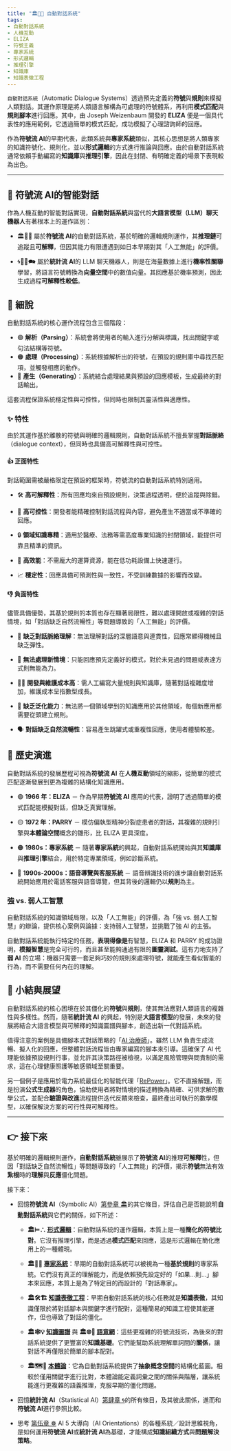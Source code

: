 ```yaml
---
title: "🏛️🤖💬 自動對話系統"
tags: 
- 自動對話系統
- 人機互動
- ELIZA 
- 符號主義 
- 專家系統 
- 形式邏輯
- 推理引擎
- 知識庫
- 知識表徵工程
---
```

`自動對話系統`（Automatic Dialogue Systems）透過預先定義的**符號**與**規則**來模擬人類對話。其運作原理是將人類語言解構為可處理的符號體系，再利用**模式匹配**與**規則腳本**進行回應。其中，由 Joseph Weizenbaum 開發的 **ELIZA** 便是一個具代表性的應用範例，它透過簡單的模式匹配，成功模擬了心理諮詢師的回應。

作為**符號流 AI**的早期代表，此類系統與**專家系統**類似，其核心思想是將人類專家的知識符號化、規則化，並以**形式邏輯**的方式進行推論與回應。由於自動對話系統通常依賴手動編寫的**知識庫**與**推理引擎**，因此在封閉、有明確定義的場景下表現較為出色。

***

## 💬 符號流 AI的智能對話

作為人機互動的智能對話實現，**自動對話系統**與當代的**大語言模型（LLM）聊天機器人**有著根本上的運作區別：

- 🏛️🤖💬 屬於**符號流 AI**的自動對話系統，基於明確的邏輯規則運作，其**推理鏈**可追蹤且**可解釋**，但因其能力有限遭遇到如日本早期對其「人工無能」的評價。
    
- 🌀🧞‍♀️🗪 屬於**統計流 AI**的 LLM 聊天機器人，則是在海量數據上進行**機率性關聯**學習，將語言符號轉換為**向量空間**中的數值向量。其回應基於機率預測，因此生成過程**可解釋性較低**。

## 🔬 細說

自動對話系統的核心運作流程包含三個階段：

- 🟢 **解析（Parsing）**：系統會將使用者的輸入進行分解與標識，找出關鍵字或句法結構等符號。
- 🟠 **處理（Processing）**：系統根據解析出的符號，在預設的規則庫中尋找匹配項，並觸發相應的動作。
- 🔴 **產生（Generating）**：系統結合處理結果與預設的回應模板，生成最終的對話輸出。

這套流程保證系統穩定性與可控性，但同時也限制其靈活性與適應性。

### ✨ 特性

由於其運作基於離散的符號與明確的邏輯規則，自動對話系統不擅長掌握**對話脈絡**（dialogue context），但同時也具備高可解釋性與可控性。

#### 👍 正面特性

對話範圍需被嚴格限定在預設的框架時，符號流的自動對話系統特別適用。

- 🛠️ **高可解釋性**：所有回應均來自預設規則，決策過程透明，便於追蹤與除錯。
    
- 📝 **高可控性**：開發者能精確控制對話流程與內容，避免產生不適當或不準確的回應。
    
- 🔒 **領域知識專精**：適用於醫療、法務等需高度專業知識的封閉領域，能提供可靠且精準的資訊。
    
- 🚄 **高效能**：不需龐大的運算資源，能在低功耗設備上快速運行。
    
- 📈 **穩定性**：回應具備可預測性與一致性，不受訓練數據的影響而改變。

#### 👎 負面特性

儘管具備優勢，其基於規則的本質也存在顯著局限性，難以處理開放或複雜的對話情境，如「對話缺乏自然流暢性」等問題導致的「人工無能」的評價。

- 🤯 **缺乏對話脈絡理解**：無法理解對話的深層語意與連貫性，回應常顯得機械且缺乏彈性。
    
- 🔄 **無法處理新情境**：只能回應預先定義好的模式，對於未見過的問題或表達方式則無能為力。
    
- 👨‍💻 **開發與維護成本高**：需人工編寫大量規則與知識庫，隨著對話複雜度增加，維護成本呈指數型成長。
    
- 🤖 **缺乏泛化能力**：無法將一個領域學到的知識應用於其他領域，每個新應用都需要從頭建立規則。
    
- 🗣️ **對話缺乏自然流暢性**：容易產生跳躍式或重複性回應，使用者體驗較差。

## 🔄 歷史演進

自動對話系統的發展歷程可視為**符號流 AI** 在**人機互動**領域的縮影，從簡單的模式匹配逐漸發展到更為複雜的結構化知識應用。

- 🟢 **1966 年：ELIZA** － 作為早期**符號流 AI** 應用的代表，證明了透過簡單的模式匹配能模擬對話，但缺乏真實理解。
    
- 🟡 **1972 年：PARRY** － 模仿偏執型精神分裂症患者的對話，其複雜的規則引擎與**本體論空間**概念的雛形，比 ELIZA 更具深度。
    
- 🟠 **1980s：專家系統** － 隨著**專家系統**的興起，自動對話系統開始與其**知識庫**與**推理引擎**結合，用於特定專業領域，例如診斷系統。
    
- 🔴 **1990s-2000s：語音導覽與客服系統** － 語音辨識技術的進步讓自動對話系統開始應用於電話客服與語音導覽，但其背後的邏輯仍以**規則**為主。

### 強 vs. 弱人工智慧

自動對話系統的知識領域局限，以及「人工無能」的評價，為「強 vs. 弱人工智慧」的辯論，提供核心案例與論據：支持弱人工智慧，並挑戰了強 AI 的主張。

自動對話系統能執行特定的任務，**表現得像是**有智慧，ELIZA 和 PARRY 的成功證明，**模擬智慧**是完全可行的，而且甚至能夠通過有限的**圖靈測試**。這有力地支持了**弱 AI** 的立場：機器只需要一套足夠巧妙的規則來處理符號，就能產生看似智能的行為，而不需要任何內在的理解。


## 🏁 小結與展望

自動對話系統的核心困境在於其僵化的**符號**與**規則**，使其無法應對人類語言的複雜性與多樣性。然而，隨著**統計流 AI** 的興起，特別是**大語言模型**的發展，未來的發展將結合大語言模型與可解釋的知識圖譜與腳本，創造出新一代對話系統。

值得注意的案例是具備腳本式對話策略的「[AI 治療師](https://doi.org/10.48550/arXiv.2412.15242)」。雖然 LLM 負責生成流暢、擬人化的回應，但整體對話流程皆由專家編寫的腳本來引導。這確保了 AI 代理能依據預設規則行事，並允許其決策路徑被檢視，以滿足風險管理與問責制的需求，這在心理健康照護等敏感領域至關重要。

另一個例子是應用於電力系統最佳化的智能代理「[RePower](https://pmc.ncbi.nlm.nih.gov/articles/PMC12010440/)」。它不直接解題，而是扮演**公式生成器**的角色，協助使用者將對情境的描述轉換為精確、可供求解的數學公式，並配合**驗證與改進**流程提供迭代反饋來檢查，最終產出可執行的數學模型，以確保解決方案的可行性與可解釋性。

***

## 👉 接下來

基於明確的邏輯規則運作，**自動對話系統**雖展示了**符號流 AI**的推理**可解釋**性，但因「對話缺乏自然流暢性」等問題導致的「人工無能」的評價，揭示**符號**無法有效**紮根**時的**理解**與**反應**僵化問題。

接下來：

- 回憶**符號流 AI**（Symbolic AI）[第參章 🏛️](03----symbolic_ai.zh-hant)的其它條目，評估自己是否能說明**自動對話系統**與它們的關係，如下所述：
    
	- **🏛️⊨∴ [形式邏輯](03-01-formal_logic.zh-hant)**：自動對話系統的運作邏輯，本質上是一種**簡化的符號比對**。它沒有推理引擎，而是透過**模式匹配**來回應，這是形式邏輯在簡化應用上的一種體現。
        
    - **🏛️🎁🧠 [專家系統](03-03-expert_systems.zh-hant)**：早期的自動對話系統可以被視為一種**基於規則**的專家系統。它們沒有真正的理解能力，而是依賴預先設定好的「如果...則...」腳本來回應，本質上是為了特定目的而設計的「對話專家」。
        
     - **🏛️🛠️🏗️ [知識表徵工程](03-04-knowledge_representation.zh-hant)**：早期自動對話系統的核心任務就是**知識表徵**，其知識僅限於將對話腳本與關鍵字進行配對，這種簡易的知識工程使其能運作，但也導致了對話的僵化。
        
    - **🏛️🕸💡 [知識圖譜](03-04-knowledge_representation.zh-hant)** 與 **🏛️🌐🔗 [語意網](03-06-semantic_web.zh-hant)**：這些更複雜的符號流技術，為後來的對話系統提供了更豐富的**知識基礎**。它們能幫助系統理解單詞間的**關係**，讓對話不再僅限於簡單的腳本配對。
        
    - **🏛️🗺️🌌 [本體論](03-07-ontology.zh-hant)**：它為自動對話系統提供了**抽象概念空間**的結構化藍圖。相較於僅用關鍵字進行比對，本體論能定義詞彙之間的關係與階層，讓系統能進行更複雜的語義推理，克服早期的僵化問題。
        
- 回憶**統計流 AI**（Statistical AI）[第肆章 🌀](04----statistical_ai.zh-hant)的所有條目，及其彼此關係，進而和**符號流 AI**進行參照比較。
    
- 思考 [第伍章 ☸](05----ai_orientations.zh-hant) AI 5 大導向（AI Orientations）的各種系統／設計思維視角，是如何運用**符號流 AI**或**統計流 AI**為基礎，才能構成**知識組織方式**與**問題解決策略**。


